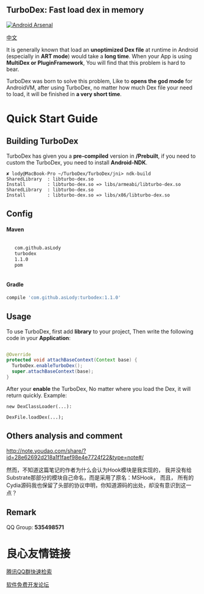 TurboDex: Fast load dex in memory
--------

[![Android Arsenal](https://img.shields.io/badge/Android%20Arsenal-TurboDex-green.svg?style=true)](https://android-arsenal.com/details/1/3456)

[中文](CHINESE.md "中文")

It is generally known that load an **unoptimized Dex file** at runtime
in Android (especially in **ART mode**) would take a **long time**.
When your App is using **MultiDex or PluginFramework**,
You will find that this problem is hard to bear.

TurboDex was born to solve this problem, Like to **opens the god mode** for AndroidVM,
after using TurboDex, no matter how much Dex file your need to load,
it will be finished in **a very short time**.

# Quick Start Guide

## Building TurboDex
TurboDex has given you a **pre-compiled** version in **/Prebuilt**,
if you need to custom the TurboDex, you need to install **Android-NDK**.

```
✘ lody@MacBook-Pro ~/TurboDex/TurboDex/jni> ndk-build                  
SharedLibrary  : libturbo-dex.so
Install        : libturbo-dex.so => libs/armeabi/libturbo-dex.so
SharedLibrary  : libturbo-dex.so
Install        : libturbo-dex.so => libs/x86/libturbo-dex.so
```



## Config

#### Maven

```xml
 
   com.github.asLody 
   turbodex 
   1.1.0 
   pom 
 
```

#### Gradle

```groovy
compile 'com.github.asLody:turbodex:1.1.0'
```



## Usage
To use TurboDex, first add **library** to your project,
Then write the following code in your **Application**:

```java

@Override
protected void attachBaseContext(Context base) {
  TurboDex.enableTurboDex();
  super.attachBaseContext(base);
}


```

After your **enable** the TurboDex, No matter where you load the Dex, it will return quickly.
Example:
```
new DexClassLoader(...):

DexFile.loadDex(...);
```

## Others analysis and comment
http://note.youdao.com/share/?id=28e62692d218a1f1faef98e4e7724f22&type=note#/

然而，不知道这篇笔记的作者为什么会认为Hook模块是我实现的，
我并没有给Substrate那部分的模块自己命名，而是采用了原名：MSHook，
而且，
所有的Cydia源码我也保留了头部的协议申明，你知道源码的出处，却没有意识到这一点？

## Remark
QQ Group: **535498571**


 # 良心友情链接

[腾讯QQ群快速检索](http://u.720life.cn/s/8cf73f7c)

[软件免费开发论坛](http://u.720life.cn/s/bbb01dc0)